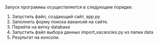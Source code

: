 Запуск программы осуществляется в следующем порядке.
1.	Запустить файл, создающий сайт, app.py
2.	Заполнить форму поиска вакансий на сайте.
3.	Перейти на ветку database
4.	Запустить файл выбора данных import_vacancies.py из папки data
5.	Результат на консоли.
